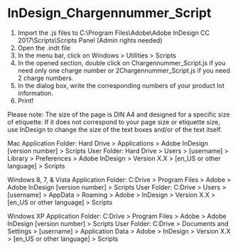 # InDesign_Chargennummer_Script

1. Import the .js files to C:\Program Files\Adobe\Adobe InDesign CC 2017\Scripts\Scripts Panel (Admin rights needed)
2. Open the .indt file
3. In the menu bar, click on Windows > Utilities > Scripts
4. In the opened section, double click on Chargennummer_Script.js if you need only one charge number or 2Chargennummer_Script.js if you need 2 charge numbers.
5. In the dialog box, write the corresponding numbers of your product lot information.
6. Print!

Please note: The size of the page is DIN A4 and designed for a specific size of etiquette. If it does not correspond to your page size or etiquette size, use InDesign to change the size of the text boxes and/or of the text itself.

Mac
Application Folder: Hard Drive > Applications > Adobe InDesign [version number] > Scripts
User Folder: Hard Drive > Users > [username] > Library > Preferences > Adobe InDesign > Version X.X > [en_US or other language] > Scripts

Windows 8, 7, & Vista
Application Folder: C:Drive > Program Files > Adobe > Adobe InDesign [version number] > Scripts
User Folder: C:Drive > Users > [username] > AppData > Roaming > Adobe > InDesign > Version X.X > [en_US or other language] > Scripts

Windows XP
Application Folder: C:Drive > Program Files > Adobe > Adobe InDesign [version number] > Scripts
User Folder: C:Drive > Documents and Settings > [username] > Application Data > Adobe > InDesign > Version X.X > [en_US or other language] > Scripts
